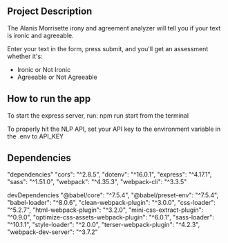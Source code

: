 ## Project Description

The Alanis Morrisette irony and agreement analyzer will tell you if your text
is ironic and agreeable. 

Enter your text in the form, press submit, and you'll get an assessment whether it's:
- Ironic or Not Ironic
- Agreeable or Not Agreeable

## How to run the app

To start the express server, run: npm run start from the terminal

To properly hit the NLP API, set your API key to the environment variable in the .env to API_KEY

## Dependencies

  "dependencies"
    "cors": "^2.8.5",
    "dotenv": "^16.0.1",
    "express": "^4.17.1",
    "sass": "^1.51.0",
    "webpack": "^4.35.3",
    "webpack-cli": "^3.3.5"
  
  devDependencies
    "@babel/core": "^7.5.4",
    "@babel/preset-env": "^7.5.4",
    "babel-loader": "^8.0.6",
    "clean-webpack-plugin": "^3.0.0",
    "css-loader": "^5.2.7",
    "html-webpack-plugin": "^3.2.0",
    "mini-css-extract-plugin": "^0.9.0",
    "optimize-css-assets-webpack-plugin": "^6.0.1",
    "sass-loader": "^10.1.1",
    "style-loader": "^2.0.0",
    "terser-webpack-plugin": "^4.2.3",
    "webpack-dev-server": "^3.7.2"